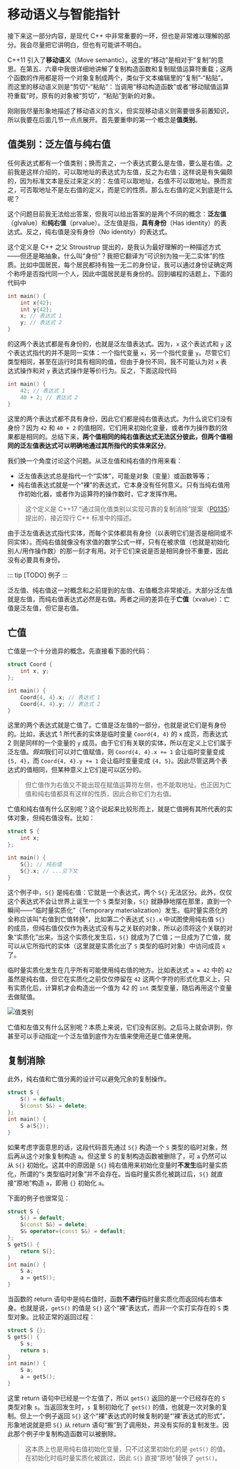 # 移动语义与智能指针

接下来这一部分内容，是现代 C++ 中非常重要的一环，但也是非常难以理解的部分。我会尽量把它讲明白，但也有可能讲不明白。

C++11 引入了**移动语义**（Move semantic）。这里的“移动”是相对于“复制”的意思。在第五、六章中我很详细地讲解了复制构造函数和复制赋值运算符重载；这两个函数的作用都是将一个对象复制成两个，类似于文本编辑里的“复制”-“粘贴”。而这里的移动语义则是“剪切”-“粘贴”：当调用“移动构造函数”或者“移动赋值运算符重载”时，原有的对象被“剪切”，“粘贴”到新的对象。

刚刚我尽量形象地描述了移动语义的含义，但实现移动语义则需要很多前置知识，所以我要在后面几节一点点展开。首先要重申的第一个概念是**值类别**。

## 值类别：泛左值与纯右值

任何表达式都有一个值类别；换而言之，一个表达式要么是左值，要么是右值。之前我是这样介绍的，可以取地址的表达式为左值，反之为右值；这样说是有失偏颇的，因为标准文本是反过来定义的：左值可以取地址，右值不可以取地址。换而言之，可否取地址不是左右值的定义，而是它的性质。那么左右值的定义到底是什么呢？

这个问题目前我无法给出答案，但我可以给出答案的是两个不同的概念：**泛左值**（glvalue）和**纯右值**（prvalue）。泛左值是指，**具有身份**（Has identity）的表达式。反之，纯右值是没有身份（No identity）的表达式。

这个定义是 C++ 之父 Stroustrup 提出的，是我认为最好理解的一种描述方式——但还是略抽象。什么叫“身份”？我把它翻译为“可识别为独一无二实体”的性质。比如中国居民，每个居民都持有独一无二的身份证，我可以通过身份证确定两个称呼是否指代同一个人，因此中国居民是有身份的。回到编程的话题上，下面的代码中

```cpp
int main() {
    int x{42};
    int y{42};
    x; // 表达式 1
    y; // 表达式 2
}
```

的这两个表达式都是有身份的，也就是泛左值表达式。因为，`x` 这个表达式和 `y` 这个表达式指代的并不是同一实体：一个指代变量 `x`，另一个指代变量 `y`。尽管它们类型相同，甚至在运行时具有相同的值，但由于身份不同，我不可能认为对 `x` 表达式操作和对 `y` 表达式操作是等价行为。反之，下面这段代码

```cpp
int main() {
    42; // 表达式 1
    40 + 2; // 表达式 2
}
```

这里的两个表达式都不具有身份，因此它们都是纯右值表达式。为什么说它们没有身份？因为 `42` 和 `40 + 2` 的值相同，它们用来初始化变量，或者作为操作数的效果都是相同的。总结下来，**两个值相同的纯右值表达式无法区分彼此，但两个值相同的泛左值表达式可以明确地通过其所指代的实体来区分**。

我们换一个角度讨论这个问题。从泛左值和纯右值的作用来看：
- 泛左值表达式总是指代一个“实体”，可能是对象（变量）或函数等等；
- 纯右值表达式就是一个“裸”的表达式，它本身没有任何意义。只有当纯右值用作初始化器，或者作为运算符的操作数时，它才发挥作用。

> 这个定义是 C++17 “通过简化值类别以实现可靠的复制消除”提案（[P0135](https://wg21.link/p0135)）提出的，接近现行 C++ 标准中的描述。

由于泛左值表达式指代实体，而每个实体都具有身份（以表明它们是否是相同或不同实体）。而纯右值就像没有求值的数学公式一样，只有在被求值（也就是初始化别人/用作操作数）的那一刻才有用。对于它们来说是否是相同身份不重要，因此没有必要具有身份。

::: tip
\[TODO\] 例子
:::

泛左值、纯右值这一对概念和之前提到的左值、右值概念非常接近。大部分泛左值就是左值，而纯右值表达式必然是右值。两者之间的差异在于**亡值**（xvalue）：亡值是泛左值，但它是右值。

## 亡值

亡值是一个十分诡异的概念。先直接看下面的代码：

```cpp
struct Coord {
    int x, y;
};

int main() {
    Coord{4, 4}.x; // 表达式 1
    Coord{4, 4}.y; // 表达式 2
}
```

这里的两个表达式就是亡值了。亡值是泛左值的一部分，也就是说它们是有身份的。比如，表达式 1 所代表的实体是临时变量 `Coord{4, 4}` 的 `x` 成员，而表达式 2 则是同样的一个变量的 `y` 成员。由于它们有关联的实体，所以在定义上它们属于泛左值。*假如*我们可以对亡值赋值，则 `Coord{4, 4}.x += 1` 会让临时变量变成 `{5, 4}`，而 `Coord{4, 4}.y += 1` 会让临时变量变成 `{4, 5}`。因此尽管这两个表达式的值相同，但某种意义上它们是可以区分的。

> 但亡值作为右值又不能出现在赋值运算符左侧，也不能取地址。也正因为亡值和纯右值都具有这样的性质，因此合称它们为右值。

亡值和纯右值有什么区别呢？这个说起来比较形而上，就是亡值拥有其所代表的实体对象，但纯右值没有。比如：

```cpp
struct S {
    int x;
};

int main() {
    S{}; // 纯右值
    S{}.x; // ...见下文
}
```

这个例子中，`S{}` 是纯右值：它就是一个表达式，两个 `S{}` 无法区分。此外，仅仅这个表达式不会让世界上诞生一个 `S` 类型对象，`S{}` 就静静地摆在那里，直到一个瞬间——“临时量实质化”（Temporary materialization）发生。临时量实质化的全称应该叫“右值到亡值转换”，比如第二个表达式 `S{}.x` 中试图使用纯右值 `S{}` 的成员，但纯右值仅仅作为表达式没有与之关联的对象，所以必须将这个关联的对象“实质化”出来。当这个实质化发生后，`S{}` 就成为了亡值；一旦成为了亡值，就可以从它所指代的实体（这里就是实质化出了 `S` 类型的临时对象）中访问成员 `x` 了。

临时量实质化发生在几乎所有可能使用纯右值的地方。比如表达式 `a = 42` 中的 `42` 虽然是纯右值，但它在实质化之前仅仅停留在 `42` 这两个字符的形式化意义上，只有实质化后，计算机才会构造出一个值为 42 的 `int` 类型变量，随后再用这个变量去做赋值。

![值类别](https://docs.microsoft.com/en-us/windows/uwp/cpp-and-winrt-apis/images/value-categories.png)

亡值和左值又有什么区别呢？本质上来说，它们没有区别。之后马上就会讲到，你甚至可以手动指定一个泛左值到底作为左值来使用还是亡值来使用。

## 复制消除 <Badge type="tip" text="选读" />

此外，纯右值和亡值分离的设计可以避免冗余的复制操作。

```cpp
struct S {
    S() = default;
    S(const S&) = delete;
};
int main() {
    S a(S{});
}
```

如果考虑字面意思的话，这段代码首先通过 `S{}` 构造一个 `S` 类型的临时对象，然后再从这个对象复制构造 `a`。但这里 S 的复制构造函数被删除了，可 `a` 仍然可以从 `S{}` 初始化。这其中的原因是 `S{}` 纯右值用来初始化变量时**不发生**临时量实质化，所谓的“`S` 类型临时对象”并不会存在。当临时量实质化被跳过后，`S{}` 就直接“原地”构造 `a`，即用 `{}` 初始化 `a`。

下面的例子也很常见：

```cpp
struct S {
    S() = default;
    S(const S&) = delete;
    S& operator=(const S&) = default;
};
S getS() {
    return S{};
}
int main() {
    S a;
    a = getS();
}
```

当函数的 return 语句中是纯右值时，函数**不进行**临时量实质化而返回纯右值本身。也就是说，`getS()` 的值是 `S{}` 这个“裸”表达式，而非一个实打实存在的 `S` 类型对象。比较正常的返回过程：

```cpp
struct S {};
S getS() {
    S s;
    return s;
}
int main() {
    S a;
    a = getS();
}
```
这里 return 语句中已经是一个左值了，所以 `getS()` 返回的是一个已经存在的 `S` 类型对象 `s`。当返回发生时，`s` 复制初始化了 `getS()` 的值，也就是一次对象的复制。但上一个例子返回 `S{}` 这个“裸”表达式的时候复制的是“‘裸’表达式的形式”，形象地说就是把 `S{}` 从 return 语句“搬”到了调用处，并没有实际的复制发生。因此那个例子中复制构造函数可以被删除。

> 这本质上也是用纯右值初始化变量，只不过这里初始化的是 `getS()` 的值。在初始化时临时量实质化被跳过，因此 `S{}` 直接“原地”替换了 `getS()`。
